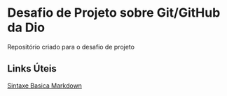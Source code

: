 # Desafio de Projeto sobre Git/GitHub da Dio
Repositório criado para o desafio de projeto

## Links Úteis
[Sintaxe Basica Markdown](https://www.markdownguide.org/basic-syntax)
